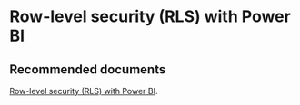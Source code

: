   <properties
	pageTitle="row-level security with power bi"
	description="row-level security with power bi"
	service="microsoft.PowerBIDedicated"
	resource="capacities"
	authors="pjfreitas"
	ms.author="pfreitas"	
	displayOrder="1060"
	selfHelpType="generic"
	supportTopicIds="32628148"
	productPesIds="16334"
	cloudEnvironments="public, MoonCake, fairfax" 
	articleId="9942fd1f-0136-5ae0-b218-9420586e880a"
/>

# Row-level security (RLS) with Power BI

## **Recommended documents**

[Row-level security (RLS) with Power BI](https://docs.microsoft.com/power-bi/service-admin-rls).<br>
